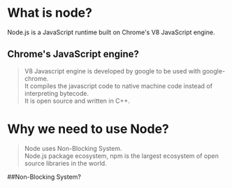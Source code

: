 # What is node?  
Node.js is a JavaScript runtime built on Chrome's V8 JavaScript engine.  
## Chrome's JavaScript engine?  
>V8 Javascript engine is developed by google to be used with google-chrome.  
>It compiles the javascript code to native machine code instead of interpreting bytecode.  
>It is open source and written in C++.  

# Why we need to use Node?  
>Node uses Non-Blocking System.  
>Node.js package ecosystem, npm is the largest ecosystem of open source libraries in the world.  
 
##Non-Blocking System?  



